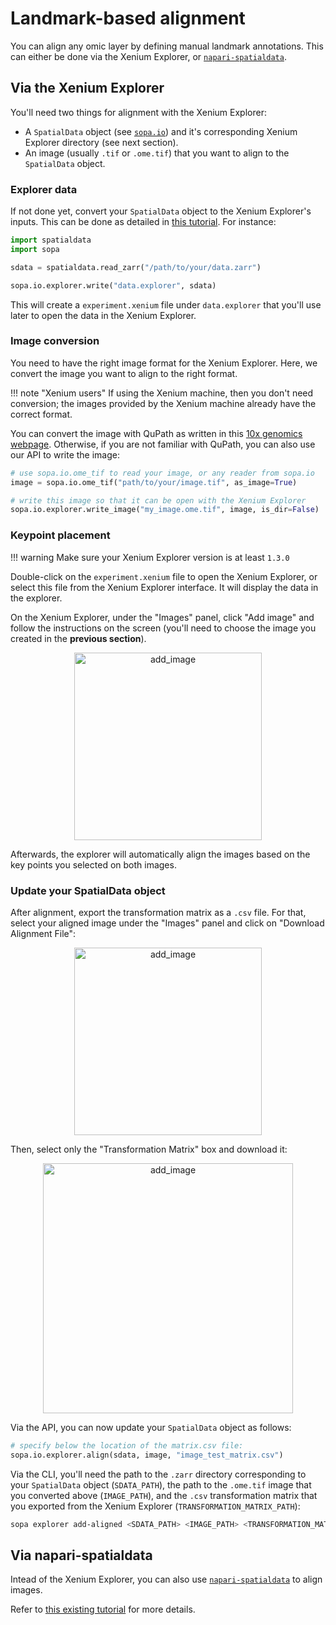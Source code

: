 # Landmark-based alignment

You can align any omic layer by defining manual landmark annotations. This can either be done via the Xenium Explorer, or [`napari-spatialdata`](https://spatialdata.scverse.org/projects/napari/en/latest/index.html).

## Via the Xenium Explorer

You'll need two things for alignment with the Xenium Explorer:

- A `SpatialData` object (see [`sopa.io`](../../api/readers)) and it's corresponding Xenium Explorer directory (see next section).
- An image (usually `.tif` or `.ome.tif`) that you want to align to the `SpatialData` object.

### Explorer data

If not done yet, convert your `SpatialData` object to the Xenium Explorer's inputs. This can be done as detailed in [this tutorial](../api_usage/#with-the-xenium-explorer). For instance:

```python
import spatialdata
import sopa

sdata = spatialdata.read_zarr("/path/to/your/data.zarr")

sopa.io.explorer.write("data.explorer", sdata)
```

This will create a `experiment.xenium` file under `data.explorer` that you'll use later to open the data in the Xenium Explorer.

### Image conversion

You need to have the right image format for the Xenium Explorer. Here, we convert the image you want to align to the right format.

!!! note "Xenium users"
    If using the Xenium machine, then you don't need conversion; the images provided by the Xenium machine already have the correct format.

You can convert the image with QuPath as written in this [10x genomics webpage](https://www.10xgenomics.com/support/software/xenium-explorer/tutorials/xe-image-file-conversion). Otherwise, if you are not familiar with QuPath, you can also use our API to write the image:
```python
# use sopa.io.ome_tif to read your image, or any reader from sopa.io
image = sopa.io.ome_tif("path/to/your/image.tif", as_image=True)

# write this image so that it can be open with the Xenium Explorer
sopa.io.explorer.write_image("my_image.ome.tif", image, is_dir=False)
```

### Keypoint placement

!!! warning
    Make sure your Xenium Explorer version is at least `1.3.0`

Double-click on the `experiment.xenium` file to open the Xenium Explorer, or select this file from the Xenium Explorer interface. It will display the data in the explorer.

On the Xenium Explorer, under the "Images" panel, click "Add image" and follow the instructions on the screen (you'll need to choose the image you created in the **previous section**).

<p align="center">
  <img src="../../assets/explorer/add_image.png" alt="add_image" width="300px"/>
</p>

Afterwards, the explorer will automatically align the images based on the key points you selected on both images.

### Update your SpatialData object

After alignment, export the transformation matrix as a `.csv` file. For that, select your aligned image under the "Images" panel and click on "Download Alignment File":

<p align="center">
  <img src="../../assets/explorer/download_alignment.png" alt="add_image" width="300px"/>
</p>

Then, select only the "Transformation Matrix" box and download it:

<p align="center">
  <img src="../../assets/explorer/download_transformation_file.png" alt="add_image" width="400px"/>
</p>

Via the API, you can now update your `SpatialData` object as follows:
```python
# specify below the location of the matrix.csv file:
sopa.io.explorer.align(sdata, image, "image_test_matrix.csv")
```

Via the CLI, you'll need the path to the `.zarr` directory corresponding to your `SpatialData` object (`SDATA_PATH`), the path to the `.ome.tif` image that you converted above (`IMAGE_PATH`), and the `.csv` transformation matrix that you exported from the Xenium Explorer (`TRANSFORMATION_MATRIX_PATH`):

```sh
sopa explorer add-aligned <SDATA_PATH> <IMAGE_PATH> <TRANSFORMATION_MATRIX_PATH>
```

## Via napari-spatialdata

Intead of the Xenium Explorer, you can also use [`napari-spatialdata`](https://spatialdata.scverse.org/projects/napari/en/latest/index.html) to align images.

Refer to [this existing tutorial](https://spatialdata.scverse.org/en/latest/tutorials/notebooks/notebooks/examples/alignment_using_landmarks.html) for more details.
